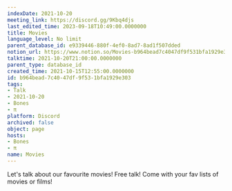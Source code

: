 ```yaml
---
indexDate: 2021-10-20
meeting_link: https://discord.gg/9Kbq4djs
last_edited_time: 2023-09-18T10:49:00.0000000
title: Movies
language_level: No limit
parent_database_id: e9339446-880f-4ef0-8ad7-8ad1f507dded
notion_url: https://www.notion.so/Movies-b964bead7c4047df9f531bfa1929e303
talktime: 2021-10-20T21:00:00.0000000
parent_type: database_id
created_time: 2021-10-15T12:55:00.0000000
id: b964bead-7c40-47df-9f53-1bfa1929e303
tags:
- Talk
- 2021-10-20
- Bones
- π
platform: Discord
archived: false
object: page
hosts:
- Bones
- π
name: Movies
---
```


Let's talk about our favourite movies!
Free talk! Come with your fav lists of movies or films!


